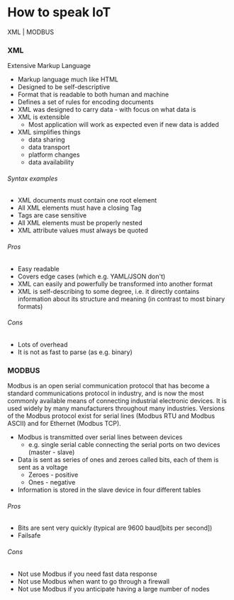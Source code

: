 # How to speak IoT

XML | MODBUS

### XML
Extensive Markup Language

* Markup language much like HTML
* Designed to be self-descriptive
* Format that is readable to both human and machine
* Defines a set of rules for encoding documents
* XML was designed to carry data - with focus on what data is
* XML is extensible
  * Most application will work as expected even if new data is added
* XML simplifies things
  * data sharing
  * data transport
  * platform changes
  * data availability

###### Syntax examples
* XML documents must contain one root element
* All XML elements must have a closing Tag
* Tags are case sensitive
* All XML elements must be properly nested
* XML attribute values must always be quoted

###### Pros
* Easy readable
* Covers edge cases (which e.g. YAML/JSON don't)
* XML can easily and powerfully be transformed into another format
* XML is self-describing to some degree, i.e. it directly contains information about its structure and meaning (in contrast to most binary formats)

###### Cons
* Lots of overhead
* It is not as fast to parse (as e.g. binary)

### MODBUS
Modbus is an open serial communication protocol that has become a standard communications protocol in industry, and is now the most commonly available means of connecting industrial electronic devices. It is used widely by many manufacturers throughout many industries. Versions of the Modbus protocol exist for serial lines (Modbus RTU and Modbus ASCII) and for Ethernet (Modbus TCP). 

* Modbus is transmitted over serial lines between devices
  * e.g. single serial cable connecting the serial ports on two devices (master - slave)
* Data is sent as series of ones and zeroes called bits, each of them is sent as a voltage
  * Zeroes - positive
  * Ones - negative
* Information is stored in the slave device in four different tables

###### Pros
* Bits are sent very quickly (typical are 9600 baud[bits per second])
* Failsafe

###### Cons
* Not use Modbus if you need fast data response
* Not use Modbus when want to go through a firewall
* Not use Modbus if you anticipate having a large number of nodes
